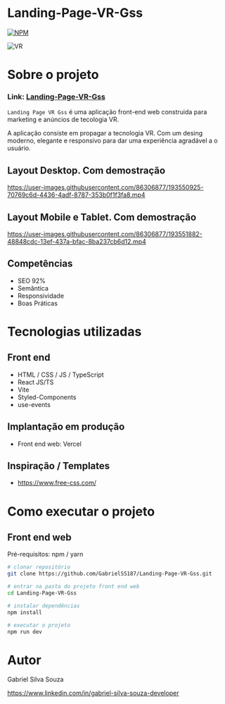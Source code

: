 # Landing-Page-VR-Gss
[![NPM](https://img.shields.io/npm/l/react)](https://github.com/GabrielSS187/Landing-Page-VR-Gss/blob/main/LICENSE) 

![VR](https://user-images.githubusercontent.com/86306877/193551309-b6c0ec37-d847-4c36-839a-84ec80a4bc52.png)

# Sobre o projeto

### Link: [Landing-Page-VR-Gss](https://landing-page-vr-gss.vercel.app/)

``Landing Page VR Gss`` é uma aplicação front-end web construida para marketing e anúncios de tecologia VR.

A aplicação consiste em propagar a tecnologia VR. Com um desing moderno, elegante e responsivo
para dar uma experiência agradável a o usuário. 

## Layout Desktop. Com demostração
https://user-images.githubusercontent.com/86306877/193550925-70769c6d-4436-4adf-8787-353b0f1f3fa8.mp4


## Layout Mobile e Tablet. Com demostração
https://user-images.githubusercontent.com/86306877/193551882-48848cdc-13ef-437a-bfac-8ba237cb6d12.mp4

## Competências
- SEO 92%
- Semântica
- Responsividade
- Boas Práticas

# Tecnologias utilizadas

## Front end
- HTML / CSS / JS / TypeScript
- React JS/TS
- Vite
- Styled-Components
- use-events

## Implantação em produção

- Front end web: Vercel

## Inspiração / Templates
- https://www.free-css.com/

# Como executar o projeto

## Front end web
Pré-requisitos: npm / yarn

```bash
# clonar repositório
git clone https://github.com/GabrielSS187/Landing-Page-VR-Gss.git

# entrar na pasta do projeto front end web
cd Landing-Page-VR-Gss

# instalar dependências
npm install

# executar o projeto
npm run dev
```

# Autor

Gabriel Silva Souza

https://www.linkedin.com/in/gabriel-silva-souza-developer

